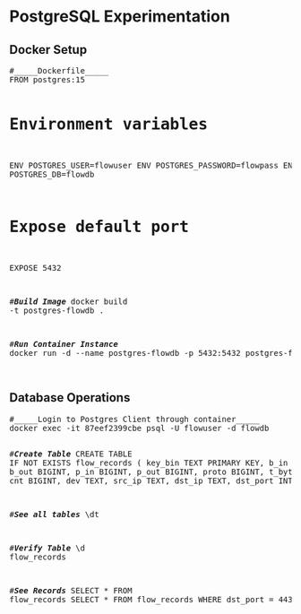 <h1>PostgreSQL Experimentation</h1>

<h2>Docker Setup</h2>
<pre>
#_____Dockerfile_____
FROM postgres:15

# Environment variables
ENV POSTGRES_USER=flowuser
ENV POSTGRES_PASSWORD=flowpass
ENV POSTGRES_DB=flowdb

# Expose default port
EXPOSE 5432

#_____Build Image_____
docker build -t postgres-flowdb .

#_____Run Container Instance_____
docker run -d --name postgres-flowdb -p 5432:5432 postgres-flowdb


</pre>

<h2>Database Operations</h2>
<pre>
#_____Login to Postgres Client through container_____
docker exec -it 87eef2399cbe psql -U flowuser -d flowdb

#_____Create Table_____
CREATE TABLE IF NOT EXISTS flow_records (
    key_bin TEXT PRIMARY KEY,
    b_in BIGINT,
    b_out BIGINT,
    p_in BIGINT,
    p_out BIGINT,
    proto BIGINT,
    t_bytes BIGINT,
    cnt BIGINT,
    dev TEXT,
    src_ip TEXT,
    dst_ip TEXT,
    dst_port INT
);

#_____See all tables_____
\dt

#_____Verify Table_____
\d flow_records

#_____See Records_____
SELECT * FROM flow_records
SELECT * FROM flow_records WHERE dst_port = 443;



</pre>




